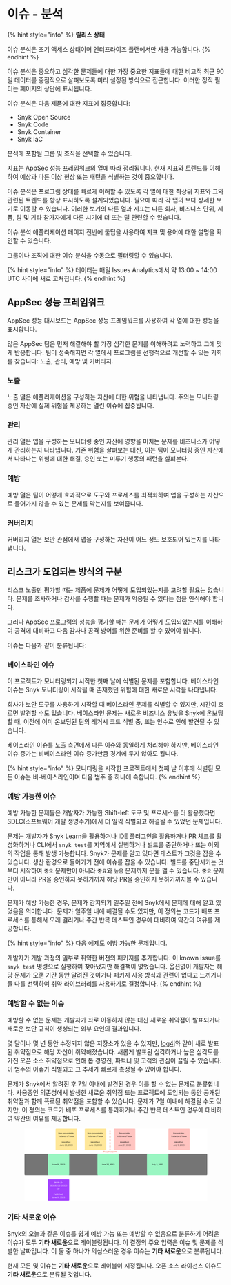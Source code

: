 # 이슈 - 분석

{% hint style="info" %}
**릴리스 상태**

이슈 분석은 초기 액세스 상태이며 엔터프라이즈 플랜에서만 사용 가능합니다.
{% endhint %}

이슈 분석은 중요하고 심각한 문제들에 대한 가장 중요한 지표들에 대한 비교적 최근 90일 데이터를 중점적으로 살펴보도록 미리 설정된 방식으로 접근합니다. 이러한 정적 필터는 페이지의 상단에 표시됩니다.

이슈 분석은 다음 제품에 대한 지표에 집중합니다:

* Snyk Open Source
* Snyk Code
* Snyk Container
* Snyk IaC

분석에 포함될 그룹 및 조직을 선택할 수 있습니다.

지표는 AppSec 성능 프레임워크의 열에 따라 정리됩니다. 현재 지표와 트렌드를 이해하여 예상과 다른 이상 현상 또는 패턴을 식별하는 것이 중요합니다.

이슈 분석은 프로그램 상태를 빠르게 이해할 수 있도록 각 열에 대한 최상위 지표와 그와 관련된 트렌드를 항상 표시하도록 설계되었습니다. 필요에 따라 각 탭의 보다 상세한 보기로 이동할 수 있습니다. 이러한 보기의 다른 열과 지표는 다른 회사, 비즈니스 단위, 제품, 팀 및 기타 참가자에게 다른 시기에 더 또는 덜 관련할 수 있습니다.

이슈 분석 애플리케이션 페이지 전반에 툴팁을 사용하여 지표 및 용어에 대한 설명을 확인할 수 있습니다.

그룹이나 조직에 대한 이슈 분석을 수동으로 필터링할 수 있습니다.

{% hint style="info" %}
데이터는 매일 Issues Analytics에서 약 13:00 \~ 14:00 UTC 사이에 새로 고쳐집니다.
{% endhint %}

## AppSec 성능 프레임워크

AppSec 성능 대시보드는 AppSec 성능 프레임워크를 사용하여 각 열에 대한 성능을 표시합니다.

많은 AppSec 팀은 먼저 해결해야 할 가장 심각한 문제를 이해하려고 노력하고 그에 맞게 반응합니다. 팀이 성숙해지면 각 열에서 프로그램을 선행적으로 개선할 수 있는 기회를 찾습니다: 노출, 관리, 예방 및 커버리지.

### 노출

노출 열은 애플리케이션을 구성하는 자산에 대한 위험을 나타냅니다. 주의는 모니터링 중인 자산에 실제 위험을 제공하는 열린 이슈에 집중됩니다.

### 관리

관리 열은 앱을 구성하는 모니터링 중인 자산에 영향을 미치는 문제를 비즈니스가 어떻게 관리하는지 나타냅니다. 기존 위험을 살펴보는 대신, 이는 팀이 모니터링 중인 자산에서 나타나는 위험에 대한 해결, 승인 또는 미루기 행동의 패턴을 살펴본다.

### 예방

예방 열은 팀이 어떻게 효과적으로 도구와 프로세스를 최적화하여 앱을 구성하는 자산으로 들어가지 않을 수 있는 문제를 막는지를 보여줍니다.

### 커버리지

커버리지 열은 보안 관점에서 앱을 구성하는 자산이 어느 정도 보호되어 있는지를 나타냅니다.

## 리스크가 도입되는 방식의 구분

리스크 노출만 평가할 때는 제품에 문제가 어떻게 도입되었는지를 고려할 필요는 없습니다. 문제를 조사하거나 감사를 수행할 때는 문제가 악용될 수 있다는 점을 인식해야 합니다.

그러나 AppSec 프로그램의 성능을 평가할 때는 문제가 어떻게 도입되었는지를 이해하여 공격에 대비하고 다음 감사나 공격 방어를 위한 준비를 할 수 있어야 합니다.

이슈는 다음과 같이 분류됩니다:

### 베이스라인 이슈

이 프로젝트가 모니터링되기 시작한 첫째 날에 식별된 문제를 포함합니다. 베이스라인 이슈는 Snyk 모니터링이 시작될 때 존재했던 위험에 대한 새로운 시각을 나타냅니다.

회사가 보안 도구를 사용하기 시작할 때 베이스라인 문제를 식별할 수 있지만, 시간이 흐르면 발견할 수도 있습니다. 베이스라인 문제는 새로운 비즈니스 유닛을 Snyk에 온보딩할 때, 이전에 이미 온보딩된 팀의 레거시 코드 식별 중, 또는 인수로 인해 발견될 수 있습니다.

베이스라인 이슈를 노출 측면에서 다른 이슈와 동일하게 처리해야 하지만, 베이스라인 이슈 증가는 비베이스라인 이슈 증가만큼 경계에 두지 않아도 됩니다.

{% hint style="info" %}
모니터링을 시작한 프로젝트에서 첫째 날 이후에 식별된 모든 이슈는 비-베이스라인이며 다음 범주 중 하나에 속합니다.
{% endhint %}

### 예방 가능한 이슈

예방 가능한 문제들은 개발자가 가능한 Shift-left 도구 및 프로세스를 더 활용했다면 SDLC(소프트웨어 개발 생명주기)에서 더 일찍 식별되고 해결될 수 있었던 문제입니다.

문제는 개발자가 Snyk Learn을 활용하거나 IDE 플러그인을 활용하거나 PR 체크를 활성화하거나 CLI에서 `snyk test`를 지역에서 실행하거나 빌드를 중단하거나 또는 이외의 작업을 통해 발생 가능합니다. Snyk가 문제를 알고 있다면 테스트가 그것을 잡을 수 있습니다. 생산 환경으로 들어가기 전에 이슈를 잡을 수 있습니다. 빌드를 중단시키는 것부터 시작하여 `중요` 문제만이 아니라 `중요`와 `높음` 문제까지 문을 깰 수 있습니다. `중요` 문제만이 아니라 PR을 승인하지 못하기까지 해당 PR을 승인하지 못하기까지볼 수 있습니다.

문제가 예방 가능한 경우, 문제가 감지되기 일주일 전에 Snyk에서 문제에 대해 알고 있었음을 의미합니다. 문제가 일주일 내에 해결될 수도 있지만, 이 정의는 코드가 배포 프로세스를 통해서 오래 걸리거나 주간 반복 테스트인 경우에 대비하여 약간의 여유를 제공합니다.

{% hint style="info" %}
다음 예제도 예방 가능한 문제입니다.

개발자가 개발 과정의 일부로 취약한 버전의 패키지를 추가합니다. 이 known issue를 `snyk test` 명령으로 실행하여 찾아냈지만 해결책이 없었습니다. 옵션없이 개발자는 해당 문제가 오랜 기간 동안 알려진 것이거나 패키지 사용 방식과 관련이 없다고 느끼거나 둘 다를 선택하여 취약 라이브러리를 사용하기로 결정합니다.
{% endhint %}

### 예방할 수 없는 이슈

예방할 수 없는 문제는 개발자가 좌로 이동하지 않는 대신 새로운 취약점이 발표되거나 새로운 보안 규칙이 생성되는 외부 요인의 결과입니다.

몇 달이나 몇 년 동안 수정되지 않은 저장소가 있을 수 있지만, [log4j](https://snyk.io/blog/log4j-vulnerability-software-supply-chain-security-log4shell/)와 같이 새로 발표된 취약점으로 해당 자산이 취약해졌습니다. 새롭게 발표된 심각하거나 높은 심각도를 가진 오픈 소스 취약점으로 인해 톱 경영진, 파트너 및 고객의 관심이 끌릴 수 있습니다. 이 범주의 이슈가 식별되고 그 추세가 빠르게 측정될 수 있어야 합니다.

문제가 Snyk에서 알려진 후 7일 이내에 발견된 경우 이를 할 수 없는 문제로 분류합니다. 사용중인 의존성에서 발생한 새로운 취약점 또는 프로젝트에 도입되는 동안 공개된 취약점과 함께 폭로된 취약점을 포함할 수 있습니다. 문제가 7일 이내에 해결될 수도 있지만, 이 정의는 코드가 배포 프로세스를 통과하거나 주간 반복 테스트인 경우에 대비하여 약간의 여유를 제공합니다.

<figure><img src="../../.gitbook/assets/image (401).png" alt=""><figcaption></figcaption></figure>

### 기타 새로운 이슈

Snyk의 오늘과 같은 이슈를 쉽게 예방 가능 또는 예방할 수 없음으로 분류하기 어려운 이슈가 모두 **기타 새로운**으로 레이블링됩니다. 이 결정의 주요 입력은 이슈 및 문제를 식별한 날짜입니다. 이 둘 중 하나가 의심스러운 경우 이슈는 **기타 새로운**으로 분류됩니다.

현재 모든 및 이슈는 **기타 새로운**으로 레이블이 지정됩니다. 오픈 소스 라이선스 이슈도 **기타 새로운**으로 분류될 것입니다.
